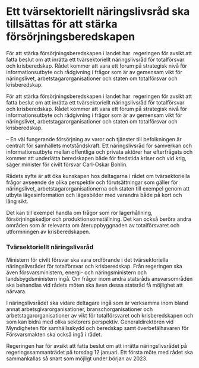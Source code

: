 # Ett tvärsektoriellt näringslivsråd ska tillsättas för att stärka försörjningsberedskapen

För att stärka försörjningsberedskapen i landet har  regeringen för avsikt att fatta beslut om att inrätta ett tvärsektoriellt näringslivsråd för totalförsvar och krisberedskap. Rådet kommer att vara ett forum på strategisk nivå för informationsutbyte och rådgivning i frågor som är av gemensam vikt för näringslivet, arbetstagarorganisationer och staten om totalförsvar och krisberedskap.

För att stärka försörjningsberedskapen i landet har  regeringen för avsikt att fatta beslut om att inrätta ett tvärsektoriellt näringslivsråd för totalförsvar och krisberedskap. Rådet kommer att vara ett forum på strategisk nivå för informationsutbyte och rådgivning i frågor som är av gemensam vikt för näringslivet, arbetstagarorganisationer och staten om totalförsvar och krisberedskap.

– En väl fungerande försörjning av varor och tjänster till befolkningen är centralt för samhällets motståndskraft. Ett näringslivsråd för samverkan och informationsutbyte mellan offentliga och privata aktörer har efterfrågats och kommer att underlätta beredskapen både för fredstida kriser och vid krig, säger minister för civilt försvar Carl-Oskar Bohlin.

Rådets syfte är att öka kunskapen hos deltagarna i rådet om tvärsektoriella frågor avseende de olika perspektiv och förutsättningar som gäller för näringslivet, arbetstagarorganisationerna och staten till exempel genom att utbyta lägesinformation och lägesbilder med varandra både på kort och lång sikt.

Det kan till exempel handla om frågor som rör lagerhållning, försörjningskedjor och produktionsomställning. Det kan också beröra andra områden som är relevanta om återuppbyggnaden av totalförsvaret och utformningen av krisberedskapen.

### Tvärsektoriellt näringslivsråd

Ministern för civilt försvar ska vara ordförande i det tvärsektoriella näringslivsrådet för totalförsvar och krisberedskap. Från regeringen ska även försvarsministern, energi- och näringsministern och landsbygdsministern ingå. Om frågor inom andra statsråds ansvarsområden ska behandlas vid rådets möten ska även dessa statsråd få möjlighet att närvara.

I näringslivsrådet ska vidare deltagare ingå som är verksamma inom bland annat arbetsgivarorganisationer, branschorganisationer och arbetstagarorganisationer av vikt för totalförsvaret och krisberedskapen och som kan bidra med olika sektorers perspektiv. Generaldirektören vid Myndigheten för samhällsskydd och beredskap samt överbefälhavaren för Försvarsmakten ska också ingå i rådet.

Regeringen har för avsikt att fatta beslut om att inrätta näringslivsrådet på regeringssammanträdet på torsdag 12 januari. Ett första möte med rådet ska sammankallas så snart som möjligt under början av 2023.
